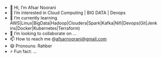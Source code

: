 - 👋 Hi, I’m Afsar Noorani
- 👀 I’m interested in Cloud Computing | BIG DATA | Devops
- 🌱 I’m currently learning AWS|Linux|BigData|Hadoop|Cloudera|Spark|Kafka|Nifi|Devops(Git|Jenkins|Docker|Kubernetes|Terraform)
- 💞️ I’m looking to collaborate on ...
- 📫 How to reach me @afsarnoorani@gmail.com
- 😄 Pronouns: Rahber
- ⚡ Fun fact: ...

<!---
afsarnoorani/afsarnoorani is a ✨ special ✨ repository because its `README.md` (this file) appears on your GitHub profile.
You can click the Preview link to take a look at your changes.
--->
